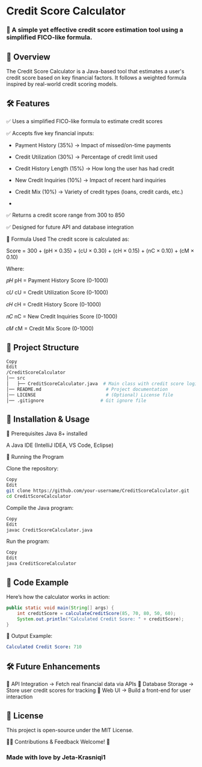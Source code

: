 # Credit Score Calculator
### 🚀 A simple yet effective credit score estimation tool using a simplified FICO-like formula.

## 📌 Overview
The Credit Score Calculator is a Java-based tool that estimates a user's credit score based on key financial factors. It follows a weighted formula inspired by real-world credit scoring models.

## 🛠 Features
✅ Uses a simplified FICO-like formula to estimate credit scores

✅ Accepts five key financial inputs:

- Payment History (35%) → Impact of missed/on-time payments

- Credit Utilization (30%) → Percentage of credit limit used

- Credit History Length (15%) → How long the user has had credit

- New Credit Inquiries (10%) → Impact of recent hard inquiries

- Credit Mix (10%) → Variety of credit types (loans, credit cards, etc.)
- 
✅ Returns a credit score range from 300 to 850

✅ Designed for future API and database integration

📌 Formula Used
The credit score is calculated as:

Score = 300 + (pH × 0.35) + (cU × 0.30) + (cH × 0.15) + (nC × 0.10) + (cM × 0.10)

Where:

𝑝𝐻
pH = Payment History Score (0-1000)


c𝑈
cU = Credit Utilization Score (0-1000)

𝑐𝐻
cH = Credit History Score (0-1000)

𝑛𝐶
nC = New Credit Inquiries Score (0-1000)

𝑐𝑀
cM = Credit Mix Score (0-1000)

## 📂 Project Structure
```bash
Copy
Edit
/CreditScoreCalculator
│── src
│   ├── CreditScoreCalculator.java  # Main class with credit score logic
│── README.md                        # Project documentation
│── LICENSE                          # (Optional) License file
│── .gitignore                     # Git ignore file
```
## 🚀 Installation & Usage
🔹 Prerequisites
Java 8+ installed

A Java IDE (IntelliJ IDEA, VS Code, Eclipse)

🔹 Running the Program

Clone the repository:

```sh
Copy
Edit
git clone https://github.com/your-username/CreditScoreCalculator.git
cd CreditScoreCalculator
```
Compile the Java program:

```sh
Copy
Edit
javac CreditScoreCalculator.java
```
Run the program:

```sh
Copy
Edit
java CreditScoreCalculator
```
## 📌 Code Example
Here’s how the calculator works in action:

```java
public static void main(String[] args) {
    int creditScore = calculateCreditScore(85, 70, 80, 50, 60);
    System.out.println("Calculated Credit Score: " + creditScore);
}
```
📝 Output Example:
```yaml
Calculated Credit Score: 710
```
## 🛠 Future Enhancements
📌 API Integration → Fetch real financial data via APIs
📌 Database Storage → Store user credit scores for tracking
📌 Web UI → Build a front-end for user interaction

## 📜 License
This project is open-source under the MIT License.

👨‍💻 Contributions & Feedback Welcome! 🚀

### Made with love by Jeta-Krasniqi1

